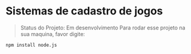 <H1> Sistemas de cadastro de jogos </h1>

> Status do Projeto: Em desenvolvimento
 Para rodar esse projeto na sua maquina, favor digite:
 
 
```
npm install node.js
```
